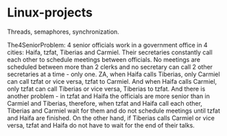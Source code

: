 # Linux-projects
Threads, semaphores, synchronization. 



The4SeniorProblem:
4 senior officials work in a government office in 4 cities: Haifa, tzfat, Tiberias and Carmiel. Their secretaries constantly call each other to schedule meetings between officials.
No meetings are scheduled between more than 2 clerks and no secretary can call 2 other secretaries at a time - only one.
ZA, when Haifa calls Tiberias, only Carmiel can call tzfat or vice versa, tzfat to Carmiel.
And when Haifa calls Carmiel, only tzfat can call Tiberias or vice versa, Tiberias to tzfat.
And there is another problem - in tzfat and Haifa the officials are more senior than in Carmiel and Tiberias, therefore, when tzfat and Haifa call each other, Tiberias and Carmiel wait for them and do not schedule meetings until tzfat and Haifa are finished.
On the other hand, if Tiberias calls Carmiel or vice versa, tzfat and Haifa do not have to wait for the end of their talks.
